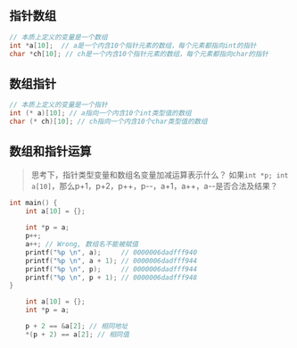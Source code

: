 

## 指针数组

```C
// 本质上定义的变量是一个数组
int *a[10];  // a是一个内含10个指针元素的数组，每个元素都指向int的指针
char *ch[10]; // ch是一个内含10个指针元素的数组，每个元素都指向char的指针
```

## 数组指针

```C
// 本质上定义的变量是一个指针
int (* a)[10]; // a指向一个内含10个int类型值的数组
char (* ch)[10]; // ch指向一个内含10个char类型值的数组
```

## 数组和指针运算

>思考下，指针类型变量和数组名变量加减运算表示什么？
>如果`int *p; int a[10]`，那么p+1，p+2，p++，p--，a+1，a++，a--是否合法及结果？

```C
int main() {  
	int a[10] = {};  
	
	int *p = a;  
	p++;  
	a++; // Wrong, 数组名不能被赋值
	printf("%p \n", a);     // 0000006dadfff940
	printf("%p \n", a + 1); // 0000006dadfff944
	printf("%p \n", p);     // 0000006dadfff944
	printf("%p \n", p + 1); // 0000006dadfff948
}
```

```C
	int a[10] = {};  
	int *p = a; 

	p + 2 == &a[2]; // 相同地址
	*(p + 2) == a[2]; // 相同值
```


